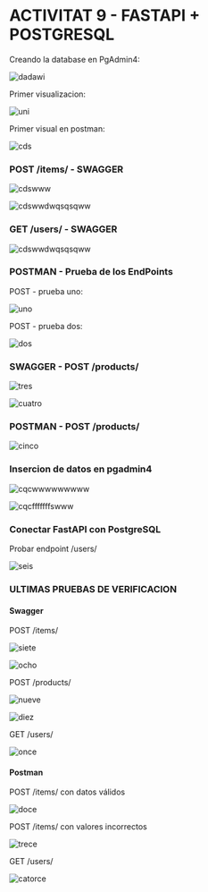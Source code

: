# ACTIVITAT 9 - FASTAPI + POSTGRESQL

Creando la database en PgAdmin4:

<img src="img/datdads.png" alt="dadawi"><br>

Primer visualizacion:

<img src="img/primer.png" alt="uni"><br>

Primer visual en postman:

<img src="img/psir.png" alt="cds"><br>

### POST /items/ - SWAGGER

<img src="img/psorf1.png" alt="cdswww"><br>

<img src="img/psorf2.png" alt="cdswwdwqsqsqww"><br>

### GET /users/ - SWAGGER

<img src="img/psorf2.png" alt="cdswwdwqsqsqww"><br>

### POSTMAN - Prueba de los EndPoints

POST - prueba uno:

<img src="img/postpostman.png" alt="uno"><br>

POST - prueba dos:

<img src="img/paroq.png" alt="dos"><br>

### SWAGGER - POST /products/

<img src="img/produfvw.png" alt="tres"><br>

<img src="img/procskdq122.png" alt="cuatro"><br>

### POSTMAN - POST /products/

<img src="img/elpa.png" alt="cinco"><br>

### Insercion de datos en pgadmin4

<img src="img/insert.png" alt="cqcwwwwwwwww"><br>

<img src="img/verdicia.png" alt="cqcfffffffswww"><br>

### Conectar FastAPI con PostgreSQL

Probar endpoint /users/

<img src="img/nosecd.png" alt="seis"><br>

### ULTIMAS PRUEBAS DE VERIFICACION

#### Swagger

POST /items/

<img src="img/ult1.png" alt="siete"><br>

<img src="img/ult2.png" alt="ocho"><br>

POST /products/

<img src="img/lamp.png" alt="nueve"><br>

<img src="img/lasmp2.png" alt="diez"><br>

GET /users/

<img src="img/useres.png" alt="once"><br>

#### Postman

POST /items/ con datos válidos

<img src="img/cdeocdssdss.png" alt="doce"><br>

POST /items/ con valores incorrectos

<img src="img/negaessa.png" alt="trece"><br>

GET /users/

<img src="img/elgefe.png" alt="catorce"><br>



